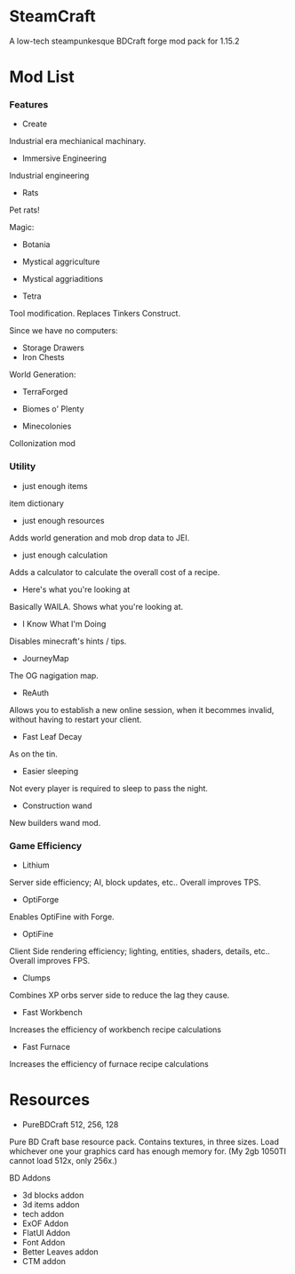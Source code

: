 # SteamCraft

A low-tech steampunkesque BDCraft forge mod pack for 1.15.2


# Mod List

### Features
 - Create
 
Industrial era mechianical machinary.
   
- Immersive Engineering

Industrial engineering 
 
- Rats

Pet rats!
  
 Magic:
 - Botania
 - Mystical aggriculture
 - Mystical aggriaditions
 
 - Tetra
 
Tool modification. Replaces Tinkers Construct.
 
 Since we have no computers:
 - Storage Drawers
 - Iron Chests
 
World Generation:
 - TerraForged
 - Biomes o' Plenty
 
 
 - Minecolonies

Collonization mod

 
### Utility
 - just enough items
   
item dictionary
   
 - just enough resources

Adds world generation and mob drop data to JEI.
 
 - just enough calculation

Adds a calculator to calculate the overall cost of a recipe.
 
 - Here's what you're looking at

Basically WAILA. Shows what you're looking at.
 
 - I Know What I'm Doing

Disables minecraft's hints / tips.
 
 - JourneyMap

The OG nagigation map.
   
 - ReAuth

Allows you to establish a new online session, when it becommes invalid, without having to restart your client.
 
 - Fast Leaf Decay

As on the tin.
   
 - Easier sleeping

Not every player is required to sleep to pass the night.
 
 - Construction wand

New builders wand mod. 


### Game Efficiency
 - Lithium

Server side efficiency; AI, block updates, etc..
Overall improves TPS.
   
 - OptiForge

Enables OptiFine with Forge.
   
 - OptiFine

Client Side rendering efficiency; lighting, entities, shaders, details, etc..
Overall improves FPS.
 
 - Clumps 

Combines XP orbs server side to reduce the lag they cause.
 
 - Fast Workbench

Increases the efficiency of workbench recipe calculations
 
 - Fast Furnace

Increases the efficiency of furnace recipe calculations

# Resources
 - PureBDCraft 512, 256, 128

Pure BD Craft base resource pack.
Contains textures, in three sizes. Load whichever one your graphics card has enough memory for.
(My 2gb 1050TI cannot load 512x, only 256x.)
 
 BD Addons
 - 3d blocks addon
 - 3d items addon
 - tech addon
 - ExOF Addon
 - FlatUI Addon
 - Font Addon
 - Better Leaves addon
 - CTM addon
